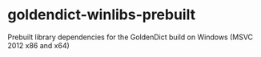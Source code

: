 goldendict-winlibs-prebuilt
===========================

Prebuilt library dependencies for the GoldenDict build on Windows (MSVC 2012 x86 and x64)
